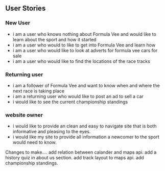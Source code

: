 ## User Stories
### New User
* i am a user who knows nothing about Formula Vee and would like to learn about the sport and how it started
* i am a user who would to like to get into Formula Vee and learn how 
* i am a user who would like to look at adverts for formula vee cars for sale
* i am a user who would like to find the locations of the race tracks

### Returning user 
* i am a follower of Formula Vee and want to know when and where the next race is taking place
* i am a returning user who would like to post an ad to sell a car
* i would like to see the current championship standings

### website owner 
* i would like to provide an clean and easy to navigate site that is both informative and pleasing to the eyes. 
* i would like my site to provide all information a newcomer to the sport would need to know.


Changes to make.... add relation between calander and maps api.
add a history quiz in about us section.
add track layout to maps api.
add championship standings.